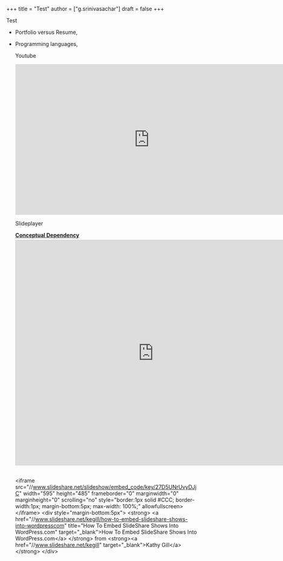 +++
title = "Test"
author = ["g.srinivasachar"]
draft = false
+++

Test

-   Portfolio versus Resume,
-   Programming languages,

    Youtube

    <iframe width="708" height="398" src="https://www.youtube.com/embed/ITop66jnk2A" title="YouTube video player" frameborder="0" allow="accelerometer; autoplay; clipboard-write; encrypted-media; gyroscope; picture-in-picture" allowfullscreen></iframe>

    Slideplayer

    <div style="width:728px"> <strong style="display:block;margin:12px 0 4px"><a href="http://slideplayer.com/slide/4435549/" title="Conceptual Dependency" target="_blank">Conceptual Dependency</a></strong><iframe src="https://player.slideplayer.com/14/4435549/" width="728" height="595" frameborder="0" marginwidth="0" marginheight="0" scrolling="no" style="border:1px solid #CCC;border-width:1px 1px 0" allowfullscreen></iframe><div style="padding:5px 0 12px"></div></div>

    &lt;iframe src="//www.slideshare.net/slideshow/embed_code/key/27D5UNrUvyDJjC" width="595" height="485" frameborder="0" marginwidth="0" marginheight="0" scrolling="no" style="border:1px solid #CCC; border-width:1px; margin-bottom:5px; max-width: 100%;" allowfullscreen&gt; &lt;/iframe&gt; &lt;div style="margin-bottom:5px"&gt; &lt;strong&gt; &lt;a href="//www.slideshare.net/kegill/how-to-embed-slideshare-shows-into-wordpresscom" title="How To Embed SlideShare Shows Into WordPress.com" target="_blank"&gt;How To Embed SlideShare Shows Into WordPress.com&lt;/a&gt; &lt;/strong&gt; from &lt;strong&gt;&lt;a href="//www.slideshare.net/kegill" target="_blank"&gt;Kathy Gill&lt;/a&gt;&lt;/strong&gt; &lt;/div&gt;